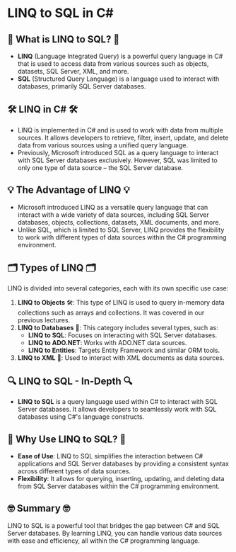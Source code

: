 

#  LINQ to SQL in C# 


## 🌟 What is LINQ to SQL? 🌟

- **LINQ** (Language Integrated Query) is a powerful query language in C# that is used to access data from various sources such as objects, datasets, SQL Server, XML, and more.
- **SQL** (Structured Query Language) is a language used to interact with databases, primarily SQL Server databases.

## 🛠 LINQ in C# 🛠

- LINQ is implemented in C# and is used to work with data from multiple sources. It allows developers to retrieve, filter, insert, update, and delete data from various sources using a unified query language.
- Previously, Microsoft introduced SQL as a query language to interact with SQL Server databases exclusively. However, SQL was limited to only one type of data source – the SQL Server database.

## 💡 The Advantage of LINQ 💡

- Microsoft introduced LINQ as a versatile query language that can interact with a wide variety of data sources, including SQL Server databases, objects, collections, datasets, XML documents, and more.
- Unlike SQL, which is limited to SQL Server, LINQ provides the flexibility to work with different types of data sources within the C# programming environment.

## 🗂 Types of LINQ 🗂

LINQ is divided into several categories, each with its own specific use case:

1. **LINQ to Objects** 🛠: This type of LINQ is used to query in-memory data collections such as arrays and collections. It was covered in our previous lectures.
2. **LINQ to Databases** 💾: This category includes several types, such as:
   - **LINQ to SQL**: Focuses on interacting with SQL Server databases.
   - **LINQ to ADO.NET**: Works with ADO.NET data sources.
   - **LINQ to Entities**: Targets Entity Framework and similar ORM tools.
3. **LINQ to XML** 📄: Used to interact with XML documents as data sources.

## 🔍 LINQ to SQL - In-Depth 🔍

- **LINQ to SQL** is a query language used within C# to interact with SQL Server databases. It allows developers to seamlessly work with SQL databases using C#'s language constructs.

## 🚀 Why Use LINQ to SQL? 🚀

- **Ease of Use**: LINQ to SQL simplifies the interaction between C# applications and SQL Server databases by providing a consistent syntax across different types of data sources.
- **Flexibility**: It allows for querying, inserting, updating, and deleting data from SQL Server databases within the C# programming environment.

## 🤓 Summary 🤓

LINQ to SQL is a powerful tool that bridges the gap between C# and SQL Server databases. By learning LINQ, you can handle various data sources with ease and efficiency, all within the C# programming language.
